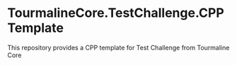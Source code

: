 # TourmalineCore.TestChallenge.CPPTemplate
This repository provides a CPP template for Test Challenge from Tourmaline Core

